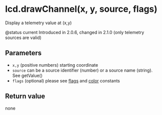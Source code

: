 # lcd.drawChannel\(x, y, source, flags\)

Display a telemetry value at \(x,y\)

@status current Introduced in 2.0.6, changed in 2.1.0 \(only telemetry sources are valid\)

## Parameters

* `x,y` \(positive numbers\) starting coordinate
* `source` can be a source identifier \(number\) or a source name \(string\). See getValue\(\)
* `flags` \(optional\) please see [flags](../constants/flags-and-pattern-constants.md) and [color](../constants/color-constants.md) constants

## Return value

none

